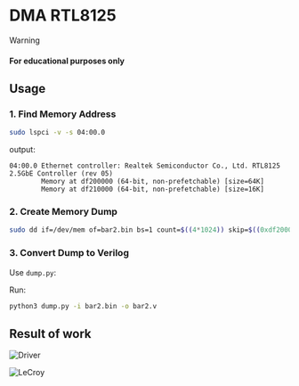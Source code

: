 # DMA RTL8125

> [!WARNING]  
> #### For educational purposes only

## Usage

### 1. Find Memory Address

```bash
sudo lspci -v -s 04:00.0
```

output:

```
04:00.0 Ethernet controller: Realtek Semiconductor Co., Ltd. RTL8125 2.5GbE Controller (rev 05)
        Memory at df200000 (64-bit, non-prefetchable) [size=64K]
        Memory at df210000 (64-bit, non-prefetchable) [size=16K]
```

### 2. Create Memory Dump

```bash
sudo dd if=/dev/mem of=bar2.bin bs=1 count=$((4*1024)) skip=$((0xdf200000)) iflag=skip_bytes
```

### 3. Convert Dump to Verilog

Use `dump.py`:

Run:

```bash
python3 dump.py -i bar2.bin -o bar2.v
```

## Result of work

![Driver](https://github.com/user-attachments/assets/cf9487e3-0dd3-44d5-a5c7-f98f4afea3e8)

![LeCroy](https://github.com/user-attachments/assets/a198e107-cd12-44e0-bbf0-bb806e3f200b)
